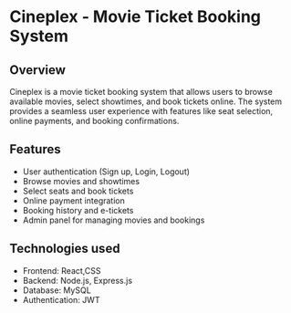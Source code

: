 # Cineplex - Movie Ticket Booking System

## Overview
Cineplex is a movie ticket booking system that allows users to browse available movies, select showtimes, and book tickets online. The system provides a seamless user experience with features like seat selection, online payments, and booking confirmations.

## Features
- User authentication (Sign up, Login, Logout)
- Browse movies and showtimes
- Select seats and book tickets
- Online payment integration
- Booking history and e-tickets
- Admin panel for managing movies and bookings

## Technologies used
- Frontend: React,CSS
- Backend: Node.js, Express.js
- Database: MySQL
- Authentication: JWT
